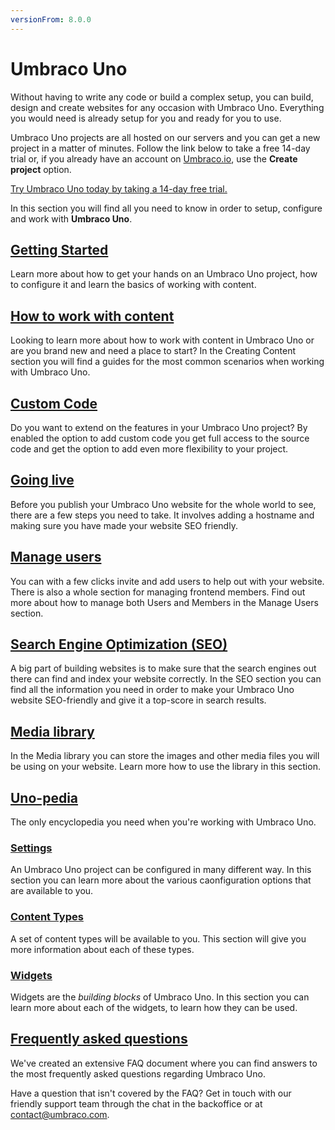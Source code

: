 ```yaml
---
versionFrom: 8.0.0
---
```


# Umbraco Uno

Without having to write any code or build a complex setup, you can build, design and create websites for any occasion with Umbraco Uno. Everything you would need is already setup for you and ready for you to use.

Umbraco Uno projects are all hosted on our servers and you can get a new project in a matter of minutes. Follow the link below to take a free 14-day trial or, if you already have an account on [Umbraco.io](https://umbraco.io), use the **Create project** option.

[Try Umbraco Uno today by taking a 14-day free trial.](https://umbraco.com/try-umbraco-uno/)

In this section you will find all you need to know in order to setup, configure and work with **Umbraco Uno**.

## [Getting Started](Getting-Started)

Learn more about how to get your hands on an Umbraco Uno project, how to configure it and learn the basics of working with content.

## [How to work with content](Creating-Content)

Looking to learn more about how to work with content in Umbraco Uno or are you brand new and need a place to start? In the Creating Content section you will find a guides for the most common scenarios when working with Umbraco Uno.

## [Custom Code](Custom-Code)

Do you want to extend on the features in your Umbraco Uno project? By enabled the option to add custom code you get full access to the source code and get the option to add even more flexibility to your project.

## [Going live](Going-live)

Before you publish your Umbraco Uno website for the whole world to see, there are a few steps you need to take. It involves adding a hostname and making sure you have made your website SEO friendly.

## [Manage users](Manage-users)

You can with a few clicks invite and add users to help out with your website. There is also a whole section for managing frontend members. Find out more about how to manage both Users and Members in the Manage Users section.

## [Search Engine Optimization (SEO)](SEO)

A big part of building websites is to make sure that the search engines out there can find and index your website correctly. In the SEO section you can find all the information you need in order to make your Umbraco Uno website SEO-friendly and give it a top-score in search results.

## [Media library](Creating-Content/Manage-Media-Library)

In the Media library you can store the images and other media files you will be using on your website. Learn more how to use the library in this section.

## [Uno-pedia](Uno-pedia)

The only encyclopedia you need when you're working with Umbraco Uno.

### [Settings](Uno-pedia/Settings)

An Umbraco Uno project can be configured in many different way. In this section you can learn more about the various caonfiguration options that are available to you.

### [Content Types](Uno-pedia/Content-Types)

A set of content types will be available to you. This section will give you more information about each of these types.

### [Widgets](Widgets)

Widgets are the *building blocks* of Umbraco Uno. In this section you can learn more about each of the widgets, to learn how they can be used.

## [Frequently asked questions](https://umbraco.com/products/umbraco-uno/faq-umbraco-uno/)

We've created an extensive FAQ document where you can find answers to the most frequently asked questions regarding Umbraco Uno.

Have a question that isn't covered by the FAQ? Get in touch with our friendly support team through the chat in the backoffice or at contact@umbraco.com.

